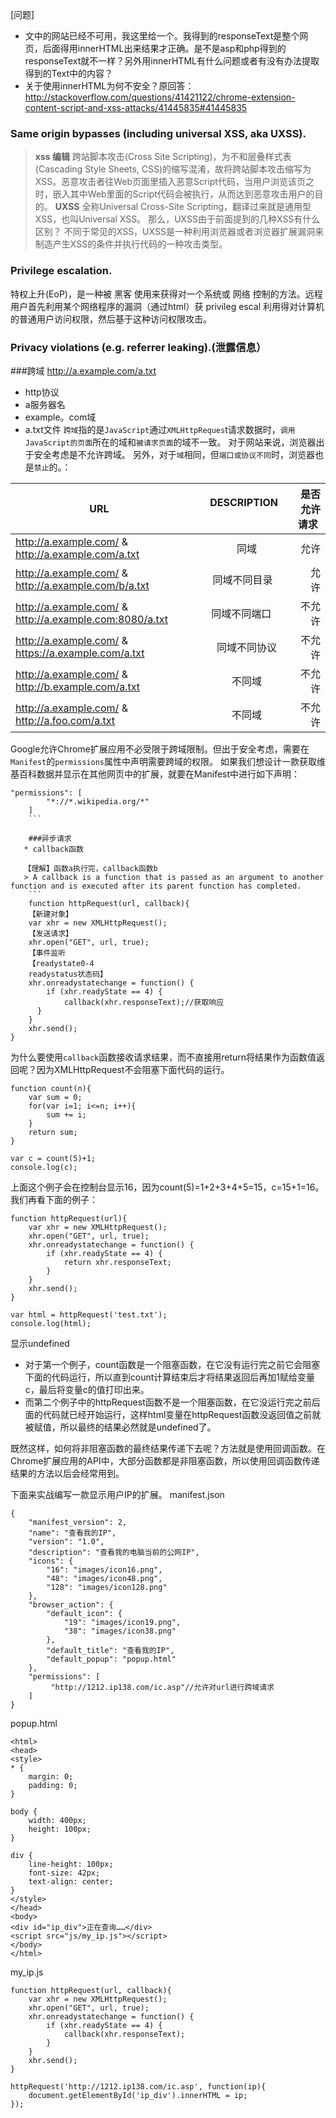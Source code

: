 [问题]

* 文中的网站已经不可用，我这里给一个。我得到的responseText是整个网页，后面得用innerHTML出来结果才正确。是不是asp和php得到的responseText就不一样？另外用innerHTML有什么问题或者有没有办法提取得到的Text中的内容？ 
* 关于使用innerHTML为何不安全？原回答：http://stackoverflow.com/questions/41421122/chrome-extension-content-script-and-xss-attacks/41445835#41445835

### Same origin bypasses (including universal XSS, aka UXSS).

>**xss 编辑**
跨站脚本攻击(Cross Site Scripting)，为不和层叠样式表(Cascading Style Sheets, CSS)的缩写混淆，故将跨站脚本攻击缩写为XSS。恶意攻击者往Web页面里插入恶意Script代码，当用户浏览该页之时，嵌入其中Web里面的Script代码会被执行，从而达到恶意攻击用户的目的。
**UXSS**
全称Universal Cross-Site Scripting，翻译过来就是通用型XSS，也叫Universal XSS。
那么，UXSS由于前面提到的几种XSS有什么区别？
不同于常见的XSS，UXSS是一种利用浏览器或者浏览器扩展漏洞来制造产生XSS的条件并执行代码的一种攻击类型。
### Privilege escalation.
特权上升(EoP)，是一种被 黑客 使用来获得对一个系统或 网络 控制的方法。远程用户首先利用某个网络程序的漏洞（通过html）获 privileg escal 利用得对计算机的普通用户访问权限，然后基于这种访问权限攻击。
### Privacy violations (e.g. referrer leaking).(泄露信息）
###跨域
http://a.example.com/a.txt 
* http协议
* a服务器名
* example。com域
* a.txt文件
`跨域`指的是`JavaScript`通过`XMLHttpReques`t请求数据时，`调用JavaScript的页面`所在的域和`被请求页面`的域不一致。
对于网站来说，浏览器出于安全考虑是不允许跨域。
另外，对于`域`相同，但`端口或协议不同`时，浏览器也是`禁止`的。：

 URL       |DESCRIPTION           | 是否允许请求  |
| ------------- |:-------------:| -----:|
|http://a.example.com/ & http://a.example.com/a.txt      |同域|允许|
|http://a.example.com/ & http://a.example.com/b/a.txt     | 同域不同目录     |    允许 |
| http://a.example.com/ & http://a.example.com:8080/a.txt | 同域不同端口      |   不允许 |
|http://a.example.com/ & https://a.example.com/a.txt |同域不同协议|不允许|
|http://a.example.com/ & http://b.example.com/a.txt |不同域 | 不允许 |
|http://a.example.com/ & http://a.foo.com/a.txt | 不同域| 不允许|

Google允许Chrome扩展应用不必受限于跨域限制。但出于安全考虑，需要在`Manifest`的`permissions`属性中声明需要跨域的权限。
如果我们想设计一款获取维基百科数据并显示在其他网页中的扩展，就要在Manifest中进行如下声明：
```
"permissions": [
        "*://*.wikipedia.org/*"
    ]
    ```
    
    ###异步请求
   * callback函数
   
   【理解】函数a执行完，callback函数b
   > A callback is a function that is passed as an argument to another function and is executed after its parent function has completed.
    ```
    function httpRequest(url, callback){
    【新建对象】
    var xhr = new XMLHttpRequest();
    【发送请求】
    xhr.open("GET", url, true);
    【事件监听
    【readystate0-4
    readystatus状态码】
    xhr.onreadystatechange = function() {
        if (xhr.readyState == 4) {
            callback(xhr.responseText);//获取响应
      }
    }
    xhr.send();
}
```

为什么要使用`callback`函数接收请求结果，而不直接用return将结果作为函数值返回呢？因为XMLHttpRequest不会阻塞下面代码的运行。
```
function count(n){
    var sum = 0;
    for(var i=1; i<=n; i++){
        sum += i;
    }
    return sum;
}

var c = count(5)+1;
console.log(c);
```
上面这个例子会在控制台显示16，因为count(5)=1+2+3+4+5=15，c=15+1=16。我们再看下面的例子：
```
function httpRequest(url){
    var xhr = new XMLHttpRequest();
    xhr.open("GET", url, true);
    xhr.onreadystatechange = function() {
        if (xhr.readyState == 4) {
            return xhr.responseText;
        }
    }
    xhr.send();
}

var html = httpRequest('test.txt');
console.log(html);
```
显示undefined
* 对于第一个例子，count函数是一个阻塞函数，在它没有运行完之前它会阻塞下面的代码运行，所以直到count计算结束后才将结果返回后再加1赋给变量c，最后将变量c的值打印出来。
* 而第二个例子中的httpRequest函数不是一个阻塞函数，在它没运行完之前后面的代码就已经开始运行，这样html变量在httpRequest函数没返回值之前就被赋值，所以最终的结果必然就是undefined了。

既然这样，如何将非阻塞函数的最终结果传递下去呢？方法就是使用回调函数。在Chrome扩展应用的API中，大部分函数都是非阻塞函数，所以使用回调函数传递结果的方法以后会经常用到。

下面来实战编写一款显示用户IP的扩展。
manifest.json
```
{
    "manifest_version": 2,
    "name": "查看我的IP",
    "version": "1.0",
    "description": "查看我的电脑当前的公网IP",
    "icons": {
        "16": "images/icon16.png",
        "48": "images/icon48.png",
        "128": "images/icon128.png"
    },
    "browser_action": {
        "default_icon": {
            "19": "images/icon19.png",
            "38": "images/icon38.png"
        },
        "default_title": "查看我的IP",
        "default_popup": "popup.html"
    },
    "permissions": [
         "http://1212.ip138.com/ic.asp"//允许对url进行跨域请求
    ]
}
```
popup.html
```
<html>
<head>
<style>
* {
    margin: 0;
    padding: 0;
}

body {
    width: 400px;
    height: 100px;
}

div {
    line-height: 100px;
    font-size: 42px;
    text-align: center;
}
</style>
</head>
<body>
<div id="ip_div">正在查询……</div>
<script src="js/my_ip.js"></script>
</body>
</html>
```
my_ip.js
```
function httpRequest(url, callback){
    var xhr = new XMLHttpRequest();
    xhr.open("GET", url, true);
    xhr.onreadystatechange = function() {
        if (xhr.readyState == 4) {
            callback(xhr.responseText);
        }
    }
    xhr.send();
}

httpRequest('http://1212.ip138.com/ic.asp', function(ip){
    document.getElementById('ip_div').innerHTML = ip;
});
```
